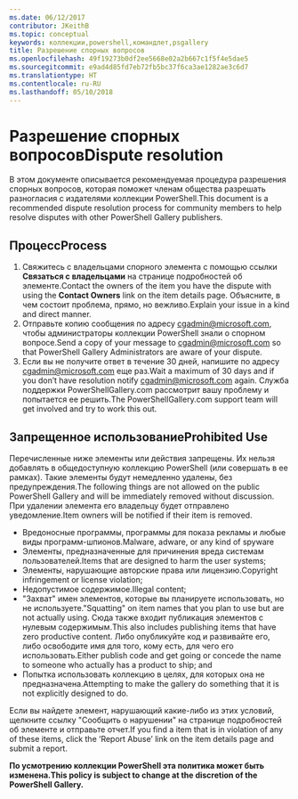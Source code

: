 ```yaml
---
ms.date: 06/12/2017
contributor: JKeithB
ms.topic: conceptual
keywords: коллекции,powershell,командлет,psgallery
title: Разрешение спорных вопросов
ms.openlocfilehash: 49f19273b0df2ee5668e02a2b667c1f5f4e5dae5
ms.sourcegitcommit: e9ad4d85fd7eb72fb5bc37f6ca3ae1282ae3c6d7
ms.translationtype: HT
ms.contentlocale: ru-RU
ms.lasthandoff: 05/10/2018
---
```

# <a name="dispute-resolution"></a><span data-ttu-id="aa558-103">Разрешение спорных вопросов</span><span class="sxs-lookup"><span data-stu-id="aa558-103">Dispute resolution</span></span>

<span data-ttu-id="aa558-104">В этом документе описывается рекомендуемая процедура разрешения спорных вопросов, которая поможет членам общества разрешать разногласия с издателями коллекции PowerShell.</span><span class="sxs-lookup"><span data-stu-id="aa558-104">This document is a recommended dispute resolution process for community members to help resolve disputes with other PowerShell Gallery publishers.</span></span>

## <a name="process"></a><span data-ttu-id="aa558-105">Процесс</span><span class="sxs-lookup"><span data-stu-id="aa558-105">Process</span></span>

1. <span data-ttu-id="aa558-106">Свяжитесь с владельцами спорного элемента с помощью ссылки **Связаться с владельцами** на странице подробностей об элементе.</span><span class="sxs-lookup"><span data-stu-id="aa558-106">Contact the owners of the item you have the dispute with using the **Contact Owners** link on the item details page.</span></span>
<span data-ttu-id="aa558-107">Объясните, в чем состоит проблема, прямо, но вежливо.</span><span class="sxs-lookup"><span data-stu-id="aa558-107">Explain your issue in a kind and direct manner.</span></span>
2. <span data-ttu-id="aa558-108">Отправьте копию сообщения по адресу [cgadmin@microsoft.com](mailto:cgadmin@microsoft.com), чтобы администраторы коллекции PowerShell знали о спорном вопросе.</span><span class="sxs-lookup"><span data-stu-id="aa558-108">Send a copy of your message to [cgadmin@microsoft.com](mailto:cgadmin@microsoft.com) so that PowerShell Gallery Administrators are aware of your dispute.</span></span>
3. <span data-ttu-id="aa558-109">Если вы не получите ответ в течение 30 дней, напишите по адресу [cgadmin@microsoft.com](mailto:cgadmin@microsoft.com) еще раз.</span><span class="sxs-lookup"><span data-stu-id="aa558-109">Wait a maximum of 30 days and if you don’t have resolution notify [cgadmin@microsoft.com](mailto:cgadmin@microsoft.com) again.</span></span>
<span data-ttu-id="aa558-110">Служба поддержки PowerShellGallery.com рассмотрит вашу проблему и попытается ее решить.</span><span class="sxs-lookup"><span data-stu-id="aa558-110">The PowerShellGallery.com support team will get involved and try to work this out.</span></span>


## <a name="prohibited-use"></a><span data-ttu-id="aa558-111">Запрещенное использование</span><span class="sxs-lookup"><span data-stu-id="aa558-111">Prohibited Use</span></span>

<span data-ttu-id="aa558-112">Перечисленные ниже элементы или действия запрещены. Их нельзя добавлять в общедоступную коллекцию PowerShell (или совершать в ее рамках). Такие элементы будут немедленно удалены, без предупреждения.</span><span class="sxs-lookup"><span data-stu-id="aa558-112">The following things are not allowed on the public PowerShell Gallery and will be immediately removed without discussion.</span></span>  <span data-ttu-id="aa558-113">При удалении элемента его владельцу будет отправлено уведомление.</span><span class="sxs-lookup"><span data-stu-id="aa558-113">Item owners will be notified if their item is removed.</span></span>

- <span data-ttu-id="aa558-114">Вредоносные программы, программы для показа рекламы и любые виды программ-шпионов.</span><span class="sxs-lookup"><span data-stu-id="aa558-114">Malware, adware, or any kind of spyware</span></span>
- <span data-ttu-id="aa558-115">Элементы, предназначенные для причинения вреда системам пользователей.</span><span class="sxs-lookup"><span data-stu-id="aa558-115">Items that are designed to harm the user systems;</span></span>
- <span data-ttu-id="aa558-116">Элементы, нарушающие авторские права или лицензию.</span><span class="sxs-lookup"><span data-stu-id="aa558-116">Copyright infringement or license violation;</span></span>
- <span data-ttu-id="aa558-117">Недопустимое содержимое.</span><span class="sxs-lookup"><span data-stu-id="aa558-117">Illegal content;</span></span>
- <span data-ttu-id="aa558-118">"Захват" имен элементов, которые вы планируете использовать, но не используете.</span><span class="sxs-lookup"><span data-stu-id="aa558-118">"Squatting" on item names that you plan to use but are not actually using.</span></span> <span data-ttu-id="aa558-119">Сюда также входит публикация элементов с нулевым содержимым.</span><span class="sxs-lookup"><span data-stu-id="aa558-119">This also includes publishing items that have zero productive content.</span></span>
<span data-ttu-id="aa558-120">Либо опубликуйте код и развивайте его, либо освободите имя для того, кому есть, для чего его использовать.</span><span class="sxs-lookup"><span data-stu-id="aa558-120">Either publish code and get going or concede the name to someone who actually has a product to ship; and</span></span>
- <span data-ttu-id="aa558-121">Попытка использовать коллекцию в целях, для которых она не предназначена.</span><span class="sxs-lookup"><span data-stu-id="aa558-121">Attempting to make the gallery do something that it is not explicitly designed to do.</span></span>


<span data-ttu-id="aa558-122">Если вы найдете элемент, нарушающий какие-либо из этих условий, щелкните ссылку "Сообщить о нарушении" на странице подробностей об элементе и отправьте отчет.</span><span class="sxs-lookup"><span data-stu-id="aa558-122">If you find a item that is in violation of any of these items, click the ‘Report Abuse’ link on the item details page and submit a report.</span></span>

<span data-ttu-id="aa558-123">**По усмотрению коллекции PowerShell эта политика может быть изменена.**</span><span class="sxs-lookup"><span data-stu-id="aa558-123">**This policy is subject to change at the discretion of the PowerShell Gallery.**</span></span>